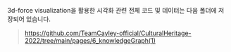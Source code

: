 

3d-force visualization을 활용한 시각화 관련 전체 코드 및 데이터는 다음 폴더에 저장되어 있습니다.    

> https://github.com/TeamCayley-official/CulturalHeritage-2022/tree/main/pages/6_knowledgeGraph(1)
